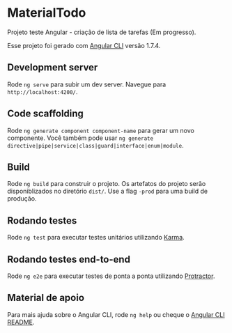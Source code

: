 # MaterialTodo

Projeto teste Angular - criação de lista de tarefas (Em progresso).

Esse projeto foi gerado com [Angular CLI](https://github.com/angular/angular-cli) versão 1.7.4.

## Development server

Rode `ng serve` para subir um dev server. Navegue para `http://localhost:4200/`.

## Code scaffolding

Rode `ng generate component component-name` para gerar um novo componente. Você também pode usar `ng generate directive|pipe|service|class|guard|interface|enum|module`.

## Build

Rode `ng build` para construir o projeto. Os artefatos do projeto serão disponiblizados no diretório `dist/`. Use a flag `-prod` para uma build de produção.

## Rodando testes

Rode `ng test` para executar testes unitários utilizando [Karma](https://karma-runner.github.io).

## Rodando testes end-to-end

Rode `ng e2e` para executar testes de ponta a ponta utilizando [Protractor](http://www.protractortest.org/).

## Material de apoio

Para mais ajuda sobre o Angular CLI, rode `ng help` ou cheque o [Angular CLI README](https://github.com/angular/angular-cli/blob/master/README.md).
